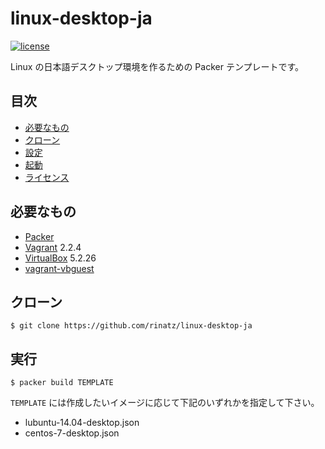 # linux-desktop-ja

[![license](https://img.shields.io/badge/LICENSE-MIT-blue.svg)](LICENSE)

Linux の日本語デスクトップ環境を作るための Packer テンプレートです。

## 目次

- [必要なもの](#必要なもの)
- [クローン](#クローン)
- [設定](#設定)
- [起動](#起動)
- [ライセンス](#ライセンス)

## 必要なもの

- [Packer]
- [Vagrant] 2.2.4
- [VirtualBox] 5.2.26
- [vagrant-vbguest]

[Packer]: https://www.packer.io/
[Vagrant]: https://www.vagrantup.com/
[VirtualBox]: https://www.virtualbox.org/
[vagrant-vbguest]: https://github.com/dotless-de/vagrant-vbguest

## クローン

```shell
$ git clone https://github.com/rinatz/linux-desktop-ja
```

## 実行

```shell
$ packer build TEMPLATE
```

`TEMPLATE` には作成したいイメージに応じて下記のいずれかを指定して下さい。

- lubuntu-14.04-desktop.json
- centos-7-desktop.json
